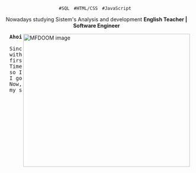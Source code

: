 <p align="center">
  <code>#SQL</code> &nbsp;
  <code>#HTML/CSS</code> &nbsp;
  <code>#JavaScript</code> &nbsp;
  </p>

  <div align="center">
  <p>
  Nowadays studying Sistem's Analysis and development
    <strong> English Teacher | Software Engineer </strong>
  </p>
</div>

<img
  src="https://super.abril.com.br/wp-content/uploads/2016/10/super_imgde_onde_veio_a_expressao_bode_expiatorio.jpg?quality=90&strip=info&w=1280&h=720&crop=1"
  min-width="400px"
  width="450px"
  height="360px"
  align="right"
  alt="MFDOOM image"
/>

<pre align="justify">
  <strong>Ahoi. 👋🏽</strong>

  Since I was a kid I've dreamed about working
  with technology. As an adult, I made my choices,
  first of all, I started by studying eletronics.
  Times going by, I had the chance to work as an English teacher,
  so I got this job to support my dream. After that,
  I got a graduation in Philosophy and there I learnt a lot about logics.
  Now, as a teacher I can affort 
  my studies and become a software engineer of success.
</pre>
